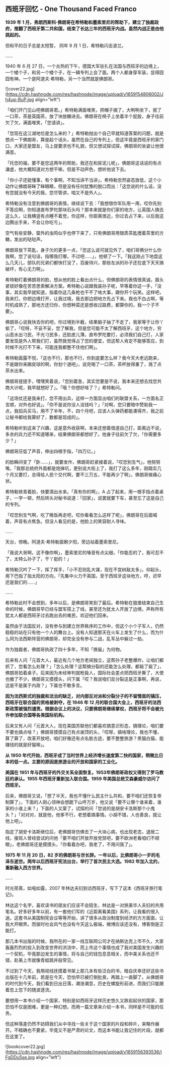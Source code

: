 ## 西班牙回忆 - One Thousand Faced  Franco

**1939 年 1 月，弗朗西斯科·佛朗哥在希特勒和墨索里尼的帮助下，建立了独裁政府，推翻了西班牙第二共和国，结束了长达三年的西班牙内战。虽然内战正是由他挑起的。**

但和平的日子总是太短暂， 同年 9 月 1 日，希特勒闪击波兰。

……

1940 年 6 月 27 日，一个炎热的下午，德国大军驻扎在法国与西班牙的边境上，一个矮个子，和另一个矮个子，在一辆专列上会了面。两个人都身穿军装，显得囧囧有神。一个是阿道夫·希特勒，另一个当然就是佛朗哥。

![cover22.jpg](https://cdn.hashnode.com/res/hashnode/image/upload/v1659154806002/Jh4up-RuP.jpg align="left")

「咱们开门见山吧佛朗哥君。」希特勒满面堆笑，把帽子摘了，大咧咧坐下，抿了一口茶，茶是英国茶，放了块放糖进去。佛朗哥在椅子上坐着半个屁股，身子往前欠了欠，满面堆笑，「您请讲」。

「您现在这江湖地位是怎么来的？」希特勒抛出个自己早就知道答案的问题，就是想点一下佛朗哥，算是起个话头，虽然在自己的专列上，但这毕竟是西班牙的家门口，大家还是盟友，马上提要求也不礼貌，但又想试探试探，佛朗哥的坐姿让他很满意。

「托您的福，要不是您这两年的帮助，我还在和尿泥儿呢」，佛朗哥这话说的有点谦虚，他大概知道对方想干嘛，但是不动声色，想听他说下去。

「你小子还挺懂事，有个事啊，不知当讲不当讲」，希特勒忽然姿态放低，这个小动作让佛朗哥眯了眯眼睛，但是没有任何犹豫的脱口而出：「这您说的什么话，没有您就没有今天的我，您尽管讲，咱又不是外人」。

希特勒没有注意到佛朗哥的表情，继续说下去：「我想借你军队用一用，哎你先别不答应啊，你知道直布罗陀那块石头吗？那本来就是你们家的地方，让英国人搞去这么久，让我横竖有点睡不着觉，你这样，你距离很近，你过去占下来，以后我这边腾出手来，不会让你吃亏」。

空气有些安静，窗外的虫鸣似乎也停下来了，只有佛朗哥用银质茶匙搅着茶里的方糖，发出的哒哒声。

佛朗哥放下茶匙，身子欠的更多一点，「您这么说可就见外了，咱们哥俩分什么你我啊，您了说句话，指哪我打哪，不过吧……」，他顿了一下。「我这刚占下地盘这么几天儿，部队的兄弟们都快打没了，百废待兴，那些左派的孙子还在底下天天搞破坏，有心无力啊」。

希特勒盯着佛朗哥的脸，想从他的脸上看出点什么，但佛朗哥的表情很真诚，眉头紧锁好像在苦苦思索解决方案。希特勒心说跟我装孙子呢，早等着你这一手，「没事，其实我早就知道，指着你这几条枪也干不了啥大事，跟你开个玩笑。这样吧，我来打。你把边境打开，让我过境，我去那边把地方先占下来。我也不白占啊，等时机成熟了，那地方还归你，你想种菜还是想收过路费，都算你的，我一个子不要」。

佛朗哥心说我快去你的吧，你过境到半截，结果脑子抽了不走了，我家等于让你丫偷了，「哎呀，不妥不妥，您了解我，但是您可能不太了解西班牙，这个地方，穷山恶水出刁民，不光刁民多，还脸皮儿薄。直布罗陀要打，必须我们自己打，人家要发现是外人帮我们打，虽然我觉得占了您的便宜，但这帮人肯定不能够答应，到时候不光打不下来，可能连我都整不住他们啊」。

希特勒面露不悦，「这也不行，那也不行，你到底要怎么样？我今天大老远跑来，不是跟你来踢皮球的啊，你划个道吧」，说完喝了一口茶，茶杯放得重了，溅了点茶水出来。

佛朗哥搓搓手，嘿嘿笑着说，「您别着急，其实您要是不说，我本来还想去找您共商大计呢，我早就想好了」。「哦？你想好啥了？」希特勒问。

「这场仗还是我来打，您不用出兵，这样一方面显出咱们的联盟关系，一方面名正言顺，对外也好说」。「你不是说你没人没钱吗？」「对啊，您只要暗中赞助我一点，我招兵买马，用不了半年，不，四个月吧，应该人头弹药都能凑得齐，我之前让秘书都给我算好了，数都是现成的」。

希特勒听到这来了兴趣，这是意外收获啊，本来还想着借道自己打，距离远不说，多余的兵力还不知道哪来，结果佛朗哥都想好了。他身子往前欠了欠，「你需要多少？」

佛朗哥压低了声音，伸出四根手指，「四万亿。」

的脸瞬间变了「卧……」，就要发作，佛朗哥赶紧接着说，「哎您别生气」，他努努嘴，「我那总统府外面都是炮弹坑，更别说大街上了，我打了这么多年，刚踏实几个月又要打，总得给人民个交代啊，要不三万五，不能再少了啊」，佛朗哥做痛心状。

希特勒铁青着脸，快要滴出水来。「真有你的啊」，A 占了起来，用一根手指点着桌子，一字一顿，然后转头对秘书说道：「回家」，说罢就要下车，甚至忘了这是自己的专列。

「哎您别生气啊，吃了晚饭再走吧，哎你看看怎么这样了呢」，佛朗哥在后面喊着，声音有点焦急。但没人看见的是，他脸上的笑容耐人寻味。

……

天台，傍晚。阿道夫·希特勒面朝夕阳，旁边站着墨索里尼。

「我说大哥啊，这不像你啊」，墨索里尼的嗓音有点尖细，「你能忍的了，我可忍不了，太特么孙子了，干丫挺的！」

希特勒沉吟了一下，挥了挥手，「小不忍则乱大谋，现在不宜树敌太多」，仰起头，用下巴指了指太阳的方向，「先集中火力干英国，至于西班牙这块地方，哼，迟早还是我们的……」

……

希特勒此时不会想到，多年以后，是佛朗哥笑到了最后。希特勒在狼堡结束自己生命的时候，佛朗哥早已经与盟军搭上了线，甚至还为犹太人开放了边境，声称所有犹太人都是西班牙过去跑出去的难民，欢迎他们回来。

虽然由于法国反对，没有参与到建立世界秩序的工作中，但这个小个子军人，仍然稳稳的站在只有他一个人的舞台上。没有人知道那天在火车上发生了什么，而为什么同为法西斯阵营的佛朗哥，却完全没有参与二战，乱军丛中躲过一劫。

作为独裁者，佛朗哥执政了四十多年，不知「换届」为何物。

后来有人问「元首大人，最近有几个地方老闹独立，这帮孙子老整爆炸，让咱们都抓了，您看怎么处理？」「怎么处理？这帮搞分裂的还能怎么处理，都毙了毙了」，佛朗哥拍着桌子。后来因为未经审判就枪毙人，国际社会差点把西班牙撕了，大使也撤了不少，佛朗哥又摸摸头，问下属「哎？我说咱们反分裂这是正事啊，再说，这是不是属于内政？」下属也不敢多言。

**因为法西斯式的独裁和法治的缺乏，对内部反对派和分裂分子的不留情面的镇压，西班牙在联合国的资格被剥夺，在 1946 年 12 月的联合国大会上，西班牙的法西斯政策被强烈谴责。根据会议上的决议，只要佛朗哥继续掌权，西班牙将不会被允许参加联合国等各类国际机构。**

后来又有人问「元首大人，现在美国苏联他们都喜欢搞意识形态，搞理论，咱们要不要也搞点啥？」佛朗哥摸摸自己有点谢顶的头，「哎呀，搞啥理论，我也不懂，算了算了，改革开放吧，咱们好像还有点名胜古迹，要不整整旅游？黑猫白猫，能赚钱的就是好猫嘛」。

**从 1950 年代开始，西班牙成了当时世界上经济增长速度第二快的国家，稍微比日本的低一点。主要的原因是旅游业的开放和国家的工业化。**

**美国在 1951 年与西班牙的外交关系全面恢复。1953年佛朗哥政权又得到了罗马教廷的承认。1955 年西班牙重新加入联合国。1959 年美国总统艾森豪威尔访问了西班牙。**

后来，佛朗哥又说，「想了半天，我也不懂什么民主什么共和，要不咱们还恢复帝制算了」，下面的人刚心领神会想跪下山呼万岁，他又说「要不让哪个谁来着，谁家的小谁上来？」下面的人又蒙了，试探的问「您说的是胡安卡洛斯那个小鬼头？」「对对对，就是他，他爹不行，老想着搞事情。小胡不错，人也善良，就让他上吧」。

指定了胡安卡洛斯继位后，老佛朗哥仿佛去了一大块心病，也出现老态，退居二线，接班人曾经尝试的问他「要不咱们开放开放党禁吧，要不欧洲老看咱们不顺眼」，老佛朗哥还是摸摸头，「你看着办吧，我老了，不用问我了」。

**1975 年 11 月 20 日，82 岁的佛朗哥与世长辞。一年以后，比佛朗哥小一岁的毛泽东逝世。两年以后西班牙宪法出台，举行了首次民主大选。1982 年加入北约，重新融入西方世界。**

……

时光荏苒，如电如露，2007 年林达夫妇到访西班牙，写下了这本《西班牙旅行笔记》。

林达这个名字，喜欢读书的朋友们应该不会陌生，林达是一对旅美华人夫妇的共用笔名。好多好多年以前，有一套他们写的《近距离看美国》系列，让我看的很入迷。这套书从美国制宪会议等等开始，讲了很多从政治制度到经济的方方面面，让我大开眼界。而彼时社会风气也没有今天这么极端，微博应该还没有，博客倒是正能打。

那几本书出版的时候，我所在的一家一线互联网公司才在纳斯达克上市不久，大家轰轰烈烈的投入到改变世界的洪流中，而上市这个事情也成了我对美国发生兴趣的一个契机，毕竟那边发生的事情，将与自己的钱包息息相关，而中美关系也还不错，赴美上市就像青蛙跳井般常见。

不过到了今天，我用视线抚摸着书架上那几本有些泛白的书，暗自庆幸还好这些书出版在十几年前，若是在今天，恐怕早已被打倒批臭，再踏上一直脚了。从佛朗哥的时代到今天，我们看到日出日落，潮涨潮息，历史在螺旋形前进，而我们只能跟着忽上忽下的随波逐流。

要想用一本书介绍一个国家，特别是如西班牙这样历史悠久又跌宕起伏的国家，那恐怕不仅是困难，更是一种幻想。而用一篇文章来介绍一本书，同样是不可能的任务。

但这种落差仍然不妨碍我们从中寻找一些关于这个国家的片段和碎片，来略作展开。不精确也不要紧，毕竟又不是严肃的论文，而这本书能让我记住的片段，就都在这里了。

![bookcover22.jpg](https://cdn.hashnode.com/res/hashnode/image/upload/v1659156393536/jFgDDu5se.jpg align="left")
